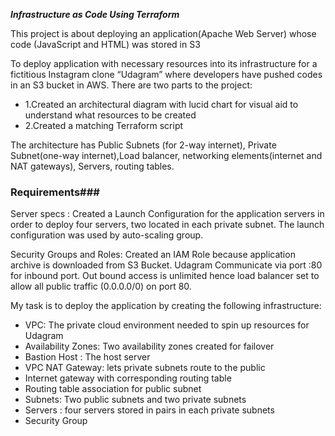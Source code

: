 ***Infrastructure as Code Using Terraform***

This project is about deploying an application(Apache Web Server) whose code (JavaScript and HTML) was stored in S3

To deploy application with necessary resources into its infrastructure for a fictitious Instagram clone “Udagram” where developers have pushed codes in an S3 bucket in AWS. There are two parts to the project: 

* 1.Created an architectural diagram with lucid chart for visual aid to understand what resources to be created
* 2.Created a matching Terraform script

 The architecture has Public Subnets (for 2-way internet), Private Subnet(one-way internet),Load balancer, networking elements(internet and NAT gateways), Servers, routing tables.

### Requirements###

Server specs : Created a Launch Configuration for the application servers in order to deploy four servers, two located in each private subnet. The launch configuration was used by auto-scaling group.

Security Groups and Roles: Created an IAM Role because application archive is downloaded from S3 Bucket. Udagram Communicate via port :80 for inbound port. Out bound access is unlimited hence load balancer set to allow all public traffic (0.0.0.0/0) on port 80. 

My task is to deploy the application by creating the following  infrastructure:

- VPC: The private cloud environment needed to spin up resources for Udagram
- Availability Zones: Two availability zones created for failover
- Bastion Host : The host server
- VPC NAT Gateway: lets private subnets route to the public
- Internet gateway with corresponding routing table
- Routing table association for public subnet
- Subnets: Two public subnets and two private subnets
- Servers : four servers stored in pairs in each private subnets
- Security Group 